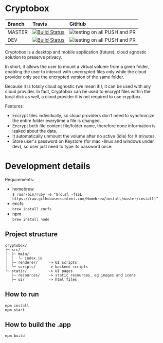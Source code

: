# Cryptobox


| Branch        | Travis           | GitHub  |
| :------------- |:-------------|:-----|
| MASTER        |[![Build Status](https://travis-ci.org/bnh6/cryptobox.svg?branch=master)](https://travis-ci.org/bnh6/cryptobox)| ![testing on all PUSH and PR](https://github.com/bnh6/cryptobox/workflows/Cryptobox%20CI/badge.svg?branch=master) |
| DEV           |[![Build Status](https://travis-ci.org/bnh6/cryptobox.svg?branch=dev)](https://travis-ci.org/bnh6/cryptobox)      |   ![testing on all PUSH and PR](https://github.com/bnh6/cryptobox/workflows/Cryptobox%20CI/badge.svg?branch=dev)|


Cryptobox is a desktop and mobile application (future), cloud agnostic solution to preserve privacy. 

In short, it allows the user to mount a virtual volume from a given folder, enabling the user to interact with unecrypted files only while the cloud provider only see the encrypted version of the same folder. 

Because it is totally cloud agnostic (we mean it!), it can be used with any cloud provider. In fact, Cryptobox can be used to encrypt files within the local disk as well, a cloud provider it is not required to use cryptbox.


Features:
 - Encrypt files individually, so cloud providers don't need to synchronize the entire folder everytime a file is changed.
 - Encrypt both file content file/folder name, therefore none information is leaked about the data.
 - It automatically unmount the volume after no active (idle) for X minutes.
 - Store user's password on Keystore (for mac -linux and windows under dev), so user just need to type its password once.


# Development details
Requirements:
 - homebrew \
    `$ /usr/bin/ruby -e "$(curl -fsSL https://raw.githubusercontent.com/Homebrew/install/master/install)"`
 - encfs \
    `brew install encfs`
 - npm  \
    `brew install node`


## Project structure
```
cryptobox/
├─ src/
│  ├─ main/
│  │  └─ index.js
│  ├─ renderer/     -> UI scripts 
│  └─ scripts/      -> backend scripts
└─ static/          -> UI pages
   ├─ resources/    -> static resources, eg images and icons
   ├─ ui/           -> html files

```

## How to run
```
npm install
npm start
```

## How to build the .app
```
npm build
```
